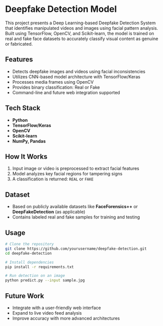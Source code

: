 # Deepfake Detection Model

This project presents a Deep Learning-based Deepfake Detection System that identifies manipulated videos and images using facial pattern analysis. Built using TensorFlow, OpenCV, and Scikit-learn, the model is trained on real and fake face datasets to accurately classify visual content as genuine or fabricated.

## Features

* Detects deepfake images and videos using facial inconsistencies
* Utilizes CNN-based model architecture with TensorFlow/Keras
* Processes media frames using OpenCV
* Provides binary classification: Real or Fake
* Command-line and future web integration supported

## Tech Stack

* **Python**
* **TensorFlow/Keras**
* **OpenCV**
* **Scikit-learn**
* **NumPy, Pandas**

## How It Works

1. Input image or video is preprocessed to extract facial features
2. Model analyzes key facial regions for tampering signs
3. A classification is returned: `REAL` or `FAKE`

## Dataset

* Based on publicly available datasets like **FaceForensics++** or **DeepFakeDetection** (as applicable)
* Contains labeled real and fake samples for training and testing

## Usage

```bash
# Clone the repository
git clone https://github.com/yourusername/deepfake-detection.git
cd deepfake-detection

# Install dependencies
pip install -r requirements.txt

# Run detection on an image
python predict.py --input sample.jpg
```

## Future Work

* Integrate with a user-friendly web interface
* Expand to live video feed analysis
* Improve accuracy with more advanced architectures
